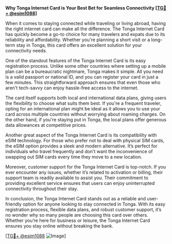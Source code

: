**Why Tonga Internet Card is Your Best Bet for Seamless Connectivity [[TG💪+ @esim1088](https://t.me/s/esim1088)]**

When it comes to staying connected while traveling or living abroad, having the right internet card can make all the difference. The Tonga Internet Card has quickly become a go-to choice for many travelers and expats due to its reliability and affordability. Whether you're planning a short visit or a long-term stay in Tonga, this card offers an excellent solution for your connectivity needs.

One of the standout features of the Tonga Internet Card is its easy registration process. Unlike some other countries where setting up a mobile plan can be a bureaucratic nightmare, Tonga makes it simple. All you need is a valid passport or national ID, and you can register your card in just a few minutes. This straightforward approach ensures that even those who aren't tech-savvy can enjoy hassle-free access to the internet.

The card itself supports both local and international data plans, giving users the flexibility to choose what suits them best. If you're a frequent traveler, opting for an international plan might be ideal as it allows you to use your card across multiple countries without worrying about roaming charges. On the other hand, if you're staying put in Tonga, the local plans offer generous data allowances at competitive prices.

Another great aspect of the Tonga Internet Card is its compatibility with eSIM technology. For those who prefer not to deal with physical SIM cards, the eSIM option provides a sleek and modern alternative. It’s perfect for individuals who travel frequently and don’t want the inconvenience of swapping out SIM cards every time they move to a new location.

Moreover, customer support for the Tonga Internet Card is top-notch. If you ever encounter any issues, whether it’s related to activation or billing, their support team is readily available to assist you. Their commitment to providing excellent service ensures that users can enjoy uninterrupted connectivity throughout their stay.

In conclusion, the Tonga Internet Card stands out as a reliable and user-friendly option for anyone looking to stay connected in Tonga. With its easy registration process, flexible data plans, and robust customer support, it’s no wonder why so many people are choosing this card over others. Whether you’re here for business or leisure, the Tonga Internet Card ensures you stay online without breaking the bank.

[[TG💪+ @esim1088](https://t.me/s/esim1088) ![Image](https://i.postimg.cc/Y0z9fWf4/image.png)]